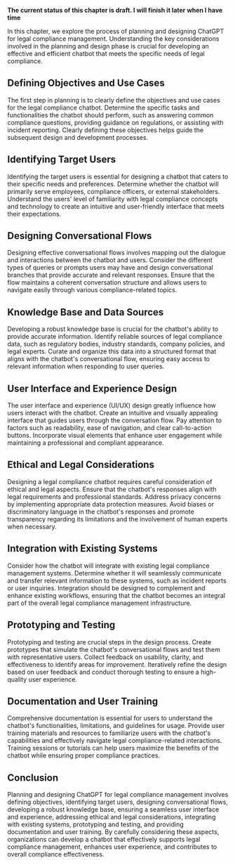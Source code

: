 **The current status of this chapter is draft. I will finish it later when I have time**

In this chapter, we explore the process of planning and designing ChatGPT for legal compliance management. Understanding the key considerations involved in the planning and design phase is crucial for developing an effective and efficient chatbot that meets the specific needs of legal compliance.

Defining Objectives and Use Cases
---------------------------------

The first step in planning is to clearly define the objectives and use cases for the legal compliance chatbot. Determine the specific tasks and functionalities the chatbot should perform, such as answering common compliance questions, providing guidance on regulations, or assisting with incident reporting. Clearly defining these objectives helps guide the subsequent design and development processes.

Identifying Target Users
------------------------

Identifying the target users is essential for designing a chatbot that caters to their specific needs and preferences. Determine whether the chatbot will primarily serve employees, compliance officers, or external stakeholders. Understand the users' level of familiarity with legal compliance concepts and technology to create an intuitive and user-friendly interface that meets their expectations.

Designing Conversational Flows
------------------------------

Designing effective conversational flows involves mapping out the dialogue and interactions between the chatbot and users. Consider the different types of queries or prompts users may have and design conversational branches that provide accurate and relevant responses. Ensure that the flow maintains a coherent conversation structure and allows users to navigate easily through various compliance-related topics.

Knowledge Base and Data Sources
-------------------------------

Developing a robust knowledge base is crucial for the chatbot's ability to provide accurate information. Identify reliable sources of legal compliance data, such as regulatory bodies, industry standards, company policies, and legal experts. Curate and organize this data into a structured format that aligns with the chatbot's conversational flow, ensuring easy access to relevant information when responding to user queries.

User Interface and Experience Design
------------------------------------

The user interface and experience (UI/UX) design greatly influence how users interact with the chatbot. Create an intuitive and visually appealing interface that guides users through the conversation flow. Pay attention to factors such as readability, ease of navigation, and clear call-to-action buttons. Incorporate visual elements that enhance user engagement while maintaining a professional and compliant appearance.

Ethical and Legal Considerations
--------------------------------

Designing a legal compliance chatbot requires careful consideration of ethical and legal aspects. Ensure that the chatbot's responses align with legal requirements and professional standards. Address privacy concerns by implementing appropriate data protection measures. Avoid biases or discriminatory language in the chatbot's responses and promote transparency regarding its limitations and the involvement of human experts when necessary.

Integration with Existing Systems
---------------------------------

Consider how the chatbot will integrate with existing legal compliance management systems. Determine whether it will seamlessly communicate and transfer relevant information to these systems, such as incident reports or user inquiries. Integration should be designed to complement and enhance existing workflows, ensuring that the chatbot becomes an integral part of the overall legal compliance management infrastructure.

Prototyping and Testing
-----------------------

Prototyping and testing are crucial steps in the design process. Create prototypes that simulate the chatbot's conversational flows and test them with representative users. Collect feedback on usability, clarity, and effectiveness to identify areas for improvement. Iteratively refine the design based on user feedback and conduct thorough testing to ensure a high-quality user experience.

Documentation and User Training
-------------------------------

Comprehensive documentation is essential for users to understand the chatbot's functionalities, limitations, and guidelines for usage. Provide user training materials and resources to familiarize users with the chatbot's capabilities and effectively navigate legal compliance-related interactions. Training sessions or tutorials can help users maximize the benefits of the chatbot while ensuring proper compliance practices.

Conclusion
----------

Planning and designing ChatGPT for legal compliance management involves defining objectives, identifying target users, designing conversational flows, developing a robust knowledge base, ensuring a seamless user interface and experience, addressing ethical and legal considerations, integrating with existing systems, prototyping and testing, and providing documentation and user training. By carefully considering these aspects, organizations can develop a chatbot that effectively supports legal compliance management, enhances user experience, and contributes to overall compliance effectiveness.

